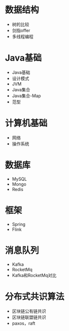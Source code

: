 # 数据结构
  * 树的比较
  * 剑指offer
  * 多线程编程
  
# Java基础
  * Java基础
  * 设计模式
  * JVM
  * Java集合
  * Java集合-Map
  * 范型
 
# 计算机基础
  * 网络
  * 操作系统
  
# 数据库
  * MySQL
  * Mongo
  * Redis
  
# 框架
  * Spring
  * Flink
  
# 消息队列
  * Kafka
  * RocketMq
  * Kafka和RocketMq对比
 
# 分布式共识算法
  * 区块链公有链共识
  * 区块链联盟链共识
  * paxos，raft
  
  

